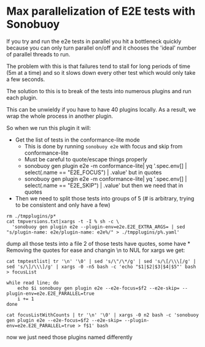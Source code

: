# Max parallelization of E2E tests with Sonobuoy

If you try and run the e2e tests in parallel you hit a bottleneck quickly because you can only turn parallel on/off
and it chooses the 'ideal' number of parallel threads to run.

The problem with this is that failures tend to stall for long periods of time (5m at a time) and so it slows down every other test which would only take a few seconds.

The solution to this is to break of the tests into numerous plugins and run each plugin.

This can be unwieldy if you have to have 40 plugins locally. As a result, we wrap the whole process in another plugin.

So when we run this plugin it will:

- Get the list of tests in the conformance-lite mode
  - This is done by running `sonobuoy e2e` with focus and skip from conformance-lite
  - Must be careful to quote/escape things properly
  - sonobuoy gen plugin e2e -m conformance-lite| yq '.spec.env[] | select(.name == "E2E_FOCUS") | .value' but in quotes
  - sonobuoy gen plugin e2e -m conformance-lite| yq '.spec.env[] | select(.name == "E2E_SKIP") | .value' but then we need that in quotes
- Then we need to split those tests into groups of 5 (# is arbitrary, trying to be consistent and only have a few)

```
rm ./tmpplugins/p*
cat tmpversions.txt|xargs -t -I % sh -c \
  'sonobuoy gen plugin e2e --plugin-env=e2e.E2E_EXTRA_ARGS= | sed "s/plugin-name: e2e/plugin-name: e2e%/" > ./tmpplugins/p%.yaml'
```

dump all those tests into a file
2 of those tests have quotes, some have *
Removing the quotes for ease and changin \n to NUL for xargs we get:

```
cat tmptestlist| tr '\n' '\0' | sed 's/\"/\*/g' | sed 's/\[/\\\[/g' | sed 's/\]/\\\]/g' | xargs -0 -n5 bash -c 'echo "$1|$2|$3|$4|$5"' bash > focusList

while read line; do 
    echo $i sonobuoy gen plugin e2e --e2e-focus=$f2 --e2e-skip= --plugin-env=e2e.E2E_PARALLEL=true
    i += 1 
done

cat focusListWithCounts | tr '\n' '\0' | xargs -0 n2 bash -c 'sonobuoy gen plugin e2e --e2e-focus=$f2 --e2e-skip= --plugin-env=e2e.E2E_PARALLEL=true > f$1' bash
```
now we just need those plugins named differently
